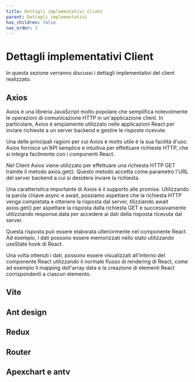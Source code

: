 ```yaml
---
title: Dettagli implementativi Client
parent: Dettagli implementativi
has_children: false
nav_order: 3
---
```


# Dettagli implementativi Client
In questa sezione verranno discussi i dettagli implementativi del client realizzato. 

## Axios

Axios è una libreria JavaScript molto popolare che semplifica notevolmente le operazioni di comunicazione HTTP in un'applicazione client. In particolare, Axios è ampiamente utilizzato nelle applicazioni React per inviare richieste a un server backend e gestire le risposte ricevute.

Una delle principali ragioni per cui Axios è molto utile è la sua facilità d'uso. Axios fornisce un'API semplice e intuitiva per effettuare richieste HTTP, che si integra facilmente con i componenti React.

Nel Client Axios viene utilizzato per effettuare una richiesta HTTP GET tramite il metodo axios.get(). Questo metodo accetta come parametro l'URL del server backend a cui si desidera inviare la richiesta.

Una caratteristica importante di Axios è il supporto alle promise. Utilizzando la parola chiave async e await, possiamo aspettare che la richiesta HTTP venga completata e ottenere la risposta dal server, tilizziando await axios.get() per aspettare la risposta dalla richiesta GET e successivamente utilizziando response.data per accedere ai dati della risposta ricevuta dal server.

Questa risposta può essere elaborata ulteriormente nel componente React. Ad esempio, i dati possono essere memorizzati nello stato utilizzando useState hook di React.

Una volta ottenuti i dati, possono essere visualizzati all'interno del componente React utilizzando il normale flusso di rendering di React, come ad esempio il mapping dell'array data e la creazione di elementi React corrispondenti a ciascun elemento.

## Vite

## Ant design

## Redux

## Router

## Apexchart e antv